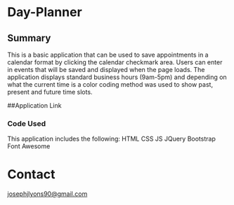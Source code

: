 # Day-Planner

## Summary
This is a basic application that can be used to save appointments in a calendar format by clicking the calendar checkmark area. Users can enter in events that will be saved and displayed when the page loads. The application displays standard business hours (9am-5pm) and depending on what the current time is a color coding method was used to show past, present and future time slots. 

##Application Link


### Code Used
This application includes the following:
HTML
CSS
JS
JQuery
Bootstrap
Font Awesome

# Contact
josephjlyons90@gmail.com
